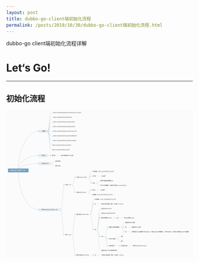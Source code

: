 ```yaml
---
layout: post
title: dubbo-go-client端初始化流程
permalink: /posts/2019/10/30/dubbo-go-client端初始化流程.html
---
```


dubbo-go client端初始化流程详解

# Let‘s Go!
-----

## 初始化流程

![client-flow](/images/dubbogo/dubbo-go-client.png)